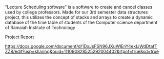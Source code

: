 “Lecture Scheduling software” is a software to create and cancel classes used by college professors. Made for our 3rd semester data structures project, this utilizes the concept of stacks and arrays to create a dynamic database of the time table of students of the Computer science department of Ramaiah Institute of Technology


Project Report 

https://docs.google.com/document/d/1DxJsFSN96JXuWlEnY4ekIJWdDtafTZZ8/edit?usp=sharing&ouid=111090828525292004402&rtpof=true&sd=true

